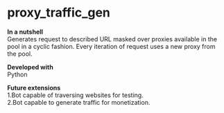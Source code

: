 # proxy_traffic_gen

<b>In a nutshell</b><br>
Generates request to described URL masked over proxies available in the pool in a cyclic fashion. Every iteration of request uses a new proxy from the pool.<br>

<b>Developed with</b><br>
Python<br>

<b>Future extensions</b><br>
1.Bot capable of traversing websites for testing.<br>
2.Bot capable to generate traffic for monetization.
